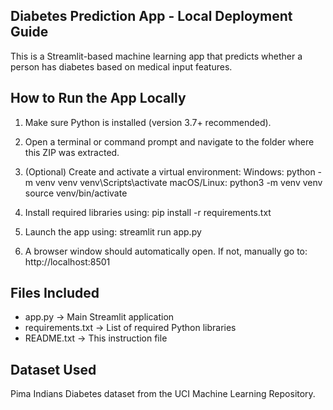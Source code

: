 Diabetes Prediction App - Local Deployment Guide
-------------------------------------------------

This is a Streamlit-based machine learning app that predicts whether a person has diabetes based on medical input features.

How to Run the App Locally
--------------------------

1. Make sure Python is installed (version 3.7+ recommended).

2. Open a terminal or command prompt and navigate to the folder where this ZIP was extracted.

3. (Optional) Create and activate a virtual environment:
   Windows:
       python -m venv venv
       venv\Scripts\activate
   macOS/Linux:
       python3 -m venv venv
       source venv/bin/activate

4. Install required libraries using:
       pip install -r requirements.txt

5. Launch the app using:
       streamlit run app.py

6. A browser window should automatically open.
   If not, manually go to: http://localhost:8501

Files Included
--------------
- app.py             → Main Streamlit application
- requirements.txt   → List of required Python libraries
- README.txt         → This instruction file

Dataset Used
------------
Pima Indians Diabetes dataset from the UCI Machine Learning Repository.

